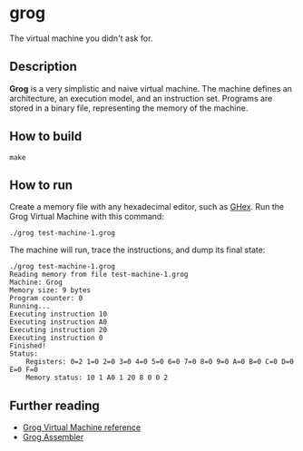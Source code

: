 # grog
The virtual machine you didn't ask for.

## Description

__Grog__ is a very simplistic and naive virtual machine. The machine defines an architecture, an execution model, and an instruction set. Programs are stored in a binary file, representing the memory of the machine.

## How to build

    make

## How to run

Create a memory file with any hexadecimal editor, such as [GHex](http://gitlab.gnome.org/browse/ghex/). Run the Grog Virtual Machine with this command:

    ./grog test-machine-1.grog

The machine will run, trace the instructions, and dump its final state:

    ./grog test-machine-1.grog 
    Reading memory from file test-machine-1.grog
    Machine: Grog
    Memory size: 9 bytes
    Program counter: 0
    Running...
    Executing instruction 10
    Executing instruction A0
    Executing instruction 20
    Executing instruction 0
    Finished!
    Status:
        Registers: 0=2 1=0 2=0 3=0 4=0 5=0 6=0 7=0 8=0 9=0 A=0 B=0 C=0 D=0 E=0 F=0 
        Memory status: 10 1 A0 1 20 8 0 0 2 

## Further reading

* [Grog Virtual Machine reference](./reference.md)
* [Grog Assembler](./assembler.md)
